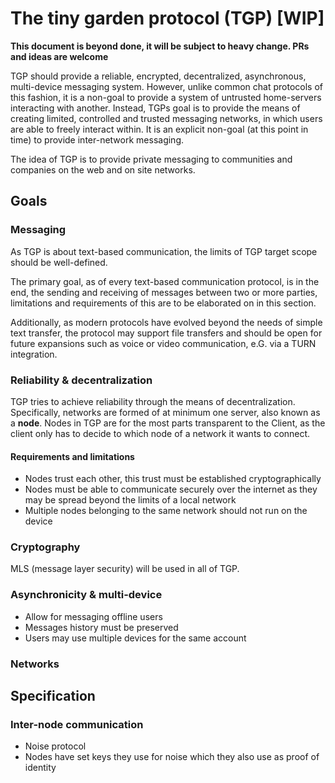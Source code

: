# The tiny garden protocol (TGP) [WIP]
**This document is beyond done, it will be subject to heavy change. PRs and ideas are welcome**

TGP should provide a reliable, encrypted, decentralized, asynchronous, multi-device messaging system.
However, unlike common chat protocols of this fashion, it is a non-goal to provide a system of untrusted home-servers interacting with another.
Instead, TGPs goal is to provide the means of creating limited, controlled and trusted messaging networks, in which users are able to freely interact within. It is an explicit non-goal (at this point in time) to provide inter-network messaging.

The idea of TGP is to provide private messaging to communities and companies on the web and on site networks.

## Goals
### Messaging
As TGP is about text-based communication, the limits of TGP target scope should be well-defined.

The primary goal, as of every text-based communication protocol, is in the end, the sending and receiving of messages between two or more parties, limitations and requirements of this are to be elaborated on in this section.

Additionally, as modern protocols have evolved beyond the needs of simple text transfer, the protocol may support file transfers and should be open for future expansions such as voice or video communication, e.G. via a TURN integration. 

### Reliability & decentralization
TGP tries to achieve reliability through the means of decentralization.
Specifically, networks are formed of at minimum one server, also known as a **node**.
Nodes in TGP are for the most parts transparent to the Client, as the client only has to decide to which node of a network it wants to connect.

#### Requirements and limitations
- Nodes trust each other, this trust must be established cryptographically
- Nodes must be able to communicate securely over the internet as they may be spread beyond the limits of a local network
- Multiple nodes belonging to the same network should not run on the device

### Cryptography
MLS (message layer security) will be used in all of TGP.

### Asynchronicity & multi-device
- Allow for messaging offline users
- Messages history must be preserved
- Users may use multiple devices for the same account

### Networks

## Specification
### Inter-node communication
- Noise protocol
- Nodes have set keys they use for noise which they also use as proof of identity
